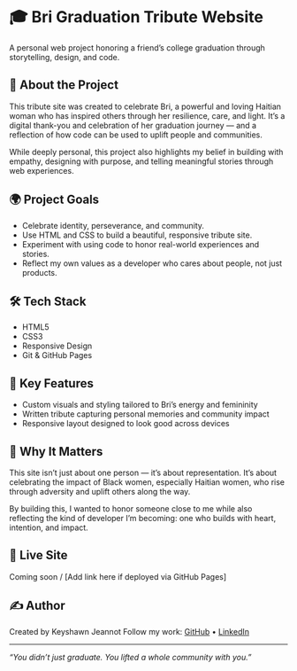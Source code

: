 # 🎓 Bri Graduation Tribute Website

A personal web project honoring a friend’s college graduation through storytelling, design, and code.

## 📖 About the Project

This tribute site was created to celebrate Bri, a powerful and loving Haitian woman who has inspired others through her resilience, care, and light. It’s a digital thank-you and celebration of her graduation journey — and a reflection of how code can be used to uplift people and communities.

While deeply personal, this project also highlights my belief in building with empathy, designing with purpose, and telling meaningful stories through web experiences.

## 🌍 Project Goals

- Celebrate identity, perseverance, and community.
- Use HTML and CSS to build a beautiful, responsive tribute site.
- Experiment with using code to honor real-world experiences and stories.
- Reflect my own values as a developer who cares about people, not just products.

## 🛠️ Tech Stack

- HTML5  
- CSS3  
- Responsive Design  
- Git & GitHub Pages

## 📸 Key Features

- Custom visuals and styling tailored to Bri’s energy and femininity
- Written tribute capturing personal memories and community impact
- Responsive layout designed to look good across devices

## 🙌 Why It Matters

This site isn’t just about one person — it’s about representation. It’s about celebrating the impact of Black women, especially Haitian women, who rise through adversity and uplift others along the way. 

By building this, I wanted to honor someone close to me while also reflecting the kind of developer I’m becoming: one who builds with heart, intention, and impact.

## 🔗 Live Site

Coming soon / [Add link here if deployed via GitHub Pages]

## ✍️ Author

Created by Keyshawn Jeannot 
Follow my work: [GitHub](https://github.com/The1keyy) • [LinkedIn](https://www.linkedin.com/in/keyshawnjeannot/)

---

*“You didn’t just graduate. You lifted a whole community with you.”*
